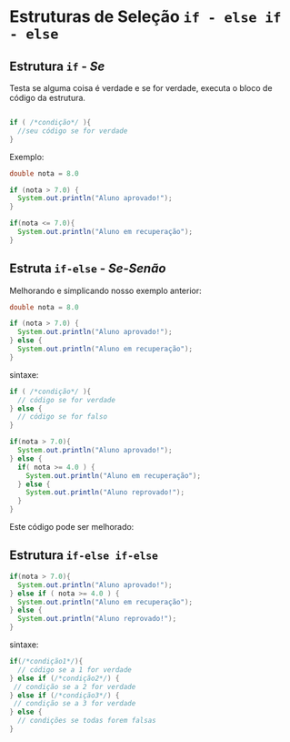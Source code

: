 # Estruturas de Seleção `if - else if - else`

## Estrutura `if` - *Se*

Testa se alguma coisa é verdade e se for verdade, executa o bloco de código da estrutura.

```java

if ( /*condição*/ ){
  //seu código se for verdade
}
```

Exemplo:
```java
double nota = 8.0

if (nota > 7.0) {
  System.out.println("Aluno aprovado!");
}

if(nota <= 7.0){
  System.out.println("Aluno em recuperação");
}
```
## Estruta `if-else` - *Se-Senão*

Melhorando e simplicando nosso exemplo anterior:
```java
double nota = 8.0

if (nota > 7.0) {
  System.out.println("Aluno aprovado!");
} else {
  System.out.println("Aluno em recuperação");
}
```

sintaxe:

```java
if ( /*condição*/ ){
  // código se for verdade
} else {
  // código se for falso
}
```

```java
if(nota > 7.0){
  System.out.println("Aluno aprovado!");
} else {
  if( nota >= 4.0 ) {
    System.out.println("Aluno em recuperação");
  } else {
    System.out.println("Aluno reprovado!");
  }
}
```

Este código pode ser melhorado:

## Estrutura `if-else if-else`

```java
if(nota > 7.0){
  System.out.println("Aluno aprovado!");
} else if ( nota >= 4.0 ) {
  System.out.println("Aluno em recuperação");
} else {
  System.out.println("Aluno reprovado!");
}
```

sintaxe:

```java
if(/*condição1*/){
  // código se a 1 for verdade
} else if (/*condição2*/) {
 // condição se a 2 for verdade
} else if (/*condição3*/) {
 // condição se a 3 for verdade
} else {
  // condições se todas forem falsas
}
```